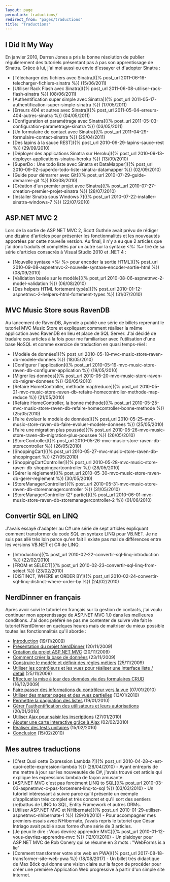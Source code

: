 ```yaml
---
layout: page
permalink: traductions/
redirect_from: "pages/traductions"
title: "Traductions"
---
```


## I Did It My Way

En janvier 2010, Darren Jones a pris la bonne résolution de publier
régulièrement des tutoriels présentant pas à pas son apprentissage de Sinatra.
Grâce à lui, j'ai moi aussi eu envie d'essayer et d'adopter Sinatra :

* [Télécharger des fichiers avec Sinatra]({% post_url 2011-06-16-telecharger-fichiers-sinatra %}) (15/06/2011)
* [Utiliser Rack Flash avec Sinatra]({% post_url 2011-06-08-utiliser-rack-flash-sinatra %}) (08/06/2011)
* [Authentification super simple avec Sinatra]({% post_url 2011-05-17-authentification-super-simple-sinatra %}) (17/05/2011)
* [Erreurs 404 et autres avec Sinatra]({% post_url 2011-05-04-erreurs-404-autres-sinatra %}) (04/05/2011)
* [Configuration et paramétrage avec Sinatra]({% post_url 2011-05-03-configuration-parametrage-sinatra %}) (03/05/2011)
* [Un formulaire de contact avec Sinatra]({% post_url 2011-04-29-formulaire-contact-sinatra %}) (29/04/2011)
* [Des lapins à la sauce REST]({% post_url 2010-09-29-lapins-sauce-rest %}) (29/09/2010)
* [Déployer des applications Sinatra sur Heroku]({% post_url 2010-09-13-deployer-applications-sinatra-heroku %})
(13/09/2010)
* [SuperDo : Une todo liste avec Sinatra et DataMapper]({% post_url 2010-09-02-superdo-todo-liste-sinatra-datamapper %}) (02/09/2010)
* [Guide pour démarrer avec Git]({% post_url 2010-07-29-guide-demarrer-git %}) (03/08/2010)
* [Création d'un premier projet avec Sinatra]({% post_url 2010-07-27-creation-premier-projet-sinatra %}) (28/07/2010)
* [Installer Sinatra sous Windows 7]({% post_url 2010-07-22-installer-sinatra-windows-7 %}) (22/07/2010)

## ASP.NET MVC 2

Lors de la sortie de ASP.NET MVC 2, Scott Guthrie avait prévu de rédiger une
dizaine d'articles pour présenter les fonctionnalités et les nouveautés
apportées par cette nouvelle version. Au final, il n'y a eu que 2 articles que
j'ai donc traduits et complétés par un autre sur la syntaxe &lt;%: %&gt; tiré
de sa série d'articles consacrés à Visual Studio 2010 et .NET 4 :

* [Nouvelle syntaxe &lt;%: %&gt; pour encoder la sortie HTML]({% post_url 2010-09-08-aspnetmvc-2-nouvelle-syntaxe-encoder-sortie-html %}) (08/09/2010)
* [Validation basée sur le modèle]({% post_url 2010-08-06-aspnetmvc-2-model-validation %}) (06/08/2010)
* [Des helpers HTML fortement typés]({% post_url 2010-01-12-aspnetmvc-2-helpers-html-fortement-types %}) (31/07/2010)

## MVC Music Store sous RavenDB

Au lancement de RavenDB, Ayende a publié une série de billets reprenant le
tutoriel MVC Music Store et expliquant comment réaliser la même application
avec RavenDB en lieu et place de SQL Server. J'ai décidé de traduire ces
articles à la fois pour me familiariser avec l'utilisation d'une base NoSQL et
comme exercice de traduction en quasi temps-réel :

* [Modèle de données]({% post_url 2010-05-18-mvc-music-store-raven-db-modele-donnees %}) (18/05/2010)
* [Configurer l'application]({% post_url 2010-05-19-mvc-music-store-raven-db-configurer-application %}) (19/05/2010)
* [Migrer les données]({% post_url 2010-05-20-mvc-music-store-raven-db-migrer-donnees %}) (20/05/2010)
* [Refaire HomeController, méthode map/reduce]({% post_url 2010-05-21-mvc-music-store-raven-db-refaire-homecontroller-methode-map-reduce %}) (21/05/2010)
* [Refaire HomeController, la bonne méthode]({% post_url 2010-05-25-mvc-music-store-raven-db-refaire-homecontroller-bonne-methode %}) (25/05/2010)
* [Faire évoluer le modèle de données]({% post_url 2010-05-25-mvc-music-store-raven-db-faire-evoluer-modele-donnees %}) (25/05/2010)
* [Faire une migration plus poussée]({% post_url 2010-05-26-mvc-music-store-raven-db-migration-plus-poussee %}) (26/05/2010)
* [StoreController]({% post_url 2010-05-26-mvc-music-store-raven-db-storecontroller %}) (26/05/2010)
* [ShoppingCart]({% post_url 2010-05-27-mvc-music-store-raven-db-shoppingcart %}) (27/05/2010)
* [ShoppingCartController]({% post_url 2010-05-28-mvc-music-store-raven-db-shoppingcartcontroller %}) (28/05/2010)
* [Gérer le règlement]({% post_url 2010-05-30-mvc-music-store-raven-db-gerer-reglement %}) (30/05/2010)
* [StoreManagerController]({% post_url 2010-05-31-mvc-music-store-raven-db-storemanagercontroller %}) (31/05/2010)
* [StoreManagerController (2° partie)]({% post_url 2010-06-01-mvc-music-store-raven-db-storemanagercontroller-2 %}) (01/06/2010)

## Convertir SQL en LINQ

J'avais essayé d'adapter au C# une série de sept articles expliquant comment
transformer du code SQL en syntaxe LINQ pour VB.NET. Je ne suis pas allé très
loin parce qu'en fait il existe pas mal de différences entre les versions
VB.NET et C# de LINQ.

* [Introduction]({% post_url 2010-02-22-convertir-sql-linq-introduction %}) (22/02/2010)
* [FROM et SELECT]({% post_url 2010-02-23-convertir-sql-linq-from-select %}) (23/02/2010)
* [DISTINCT, WHERE et ORDER BY]({% post_url 2010-02-24-convertir-sql-linq-distinct-where-order-by %}) (24/02/2010)

## NerdDinner en français

Après avoir suivi le tutoriel en français sur la gestion de contacts, j'ai
voulu continuer mon apprentissage de ASP.NET MVC 1.0 dans les meilleures
conditions. J'ai donc préféré ne pas me contenter de suivre vite fait le
tutoriel NerdDinner en quelques heures mais de maitriser du mieux possible
toutes les fonctionnalités qu'il aborde :

* [Introduction](/nerddinner/) (19/11/2009)
* [Présentation du projet NerdDinner](/nerddinner/presentation-tutoriel/) (20/11/2009)
* [Création du projet ASP.NET MVC](/nerddinner/file-new-project/) (20/11/2009)
* [Comment créer la base de données](/nerddinner/creation-base-donnees/) (23/11/2009)
* [Construire le modèle et définir des règles métiers](/nerddinner/construire-modele/) (25/11/2009)
* [Utiliser les contrôleurs et les vues pour réaliser une interface liste / détail](/nerddinner/controleurs-vues/) (25/11/2009)
* [Effectuer la mise à jour des données via des formulaires CRUD](/nerddinner/formulaires-crud/) (16/12/2009)
* [Faire passer des informations du contrôleur vers la vue](/nerddinner/viewdata-viewmodel/) (07/01/2010)
* [Utiliser des master pages et des vues partielles](/nerddinner/master-page-vues-partielles/) (13/01/2010)
* [Permettre la pagination des listes](/nerddinner/gerer-pagination/) (19/01/2010)
* [Gérer l'authentification des utilisateurs et leurs autorisations](/nerddinner/authentification-autorisation/) (20/01/2010)
* [Utiliser Ajax pour saisir les inscriptions](/nerddinner/utiliser-ajax/) (27/01/2010)
* [Ajouter une carte interactive grâce à Ajax](/nerddinner/ajouter-carte-ajax/) (02/02/2010)
* [Réaliser des tests unitaires](/nerddinner/realiser-tests-unitaires/) (15/02/2010)
* [Conclusion](/nerddinner/conclusion/) (15/02/2010)

## Mes autres traductions

* [C'est Quoi cette Expression Lambda ?]({% post_url 2010-04-28-c-est-quoi-cette-expression-lambda %}) (28/04/2010) - Ayant entrepris de me mettre à jour sur les nouveautés de C#, j'avais trouvé cet article qui explique les expressions lambda de façon amusante.
* [ASP.NET MVC c'est pas forcément LINQ to SQL]({% post_url 2010-03-03-aspnetmvc-c-pas-forcement-linq-to-sql %}) (03/03/2010) - Un tutoriel intéressant à suivre parce qu'il présente un exemple d'application très complet et très concret et qu'il sort des sentiers (re)battus de LINQ to SQL, Entity Framework et autres ORMs.
* [Utiliser ASP.NET MVC et NHibernate]({% post_url 2010-01-29-utiliser-aspnetmvc-nhibernate-1 %}) (29/01/2010) - Pour accompagner mes premiers essais avec NHibernate, j'avais repris le tutoriel que César Intriago avait publié sous forme d'une série de 3 articles.
* [Je peux le dire : Vous devriez apprendre MVC]({% post_url 2010-01-12-vous-devriez-apprendre-mvc %}) (12/01/2010) - Un plaidoyer pour ASP.NET MVC de Rob Conery qui se résume en 3 mots : "WebForms is a lie"
* [Comment transformer votre site web en PWA]({% post_url 2017-08-18-transformer-site-web-pwa %}) (18/08/2017) - Un billet très didactique de Max Böck qui donne une vision claire sur la façon de procéder pour créer une première Application Web progressive à partir d'un simple site internet.
